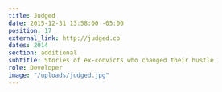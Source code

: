 ```yaml
---
title: Judged
date: 2015-12-31 13:58:00 -05:00
position: 17
external_link: http://judged.co
dates: 2014
section: additional
subtitle: Stories of ex-convicts who changed their hustle
role: Developer
image: "/uploads/judged.jpg"
---
```


